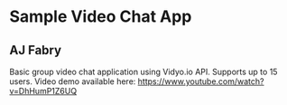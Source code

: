 # Sample Video Chat App
## AJ Fabry

Basic group video chat application using Vidyo.io API. Supports up to 15 users. Video demo available here: https://www.youtube.com/watch?v=DhHumP1Z6UQ
